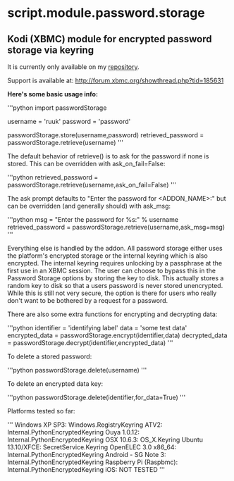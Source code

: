script.module.password.storage
==============================

Kodi (XBMC) module for encrypted password storage via keyring
--------------------------------------
It is currently only available on my [repository](http://ruuks-repo.googlecode.com/files/ruuk.addon.repository-1.0.0.zip).

Support is available at: http://forum.xbmc.org/showthread.php?tid=185631

**Here's some basic usage info:**

'''python
import passwordStorage

username = 'ruuk'
password = 'password'

passwordStorage.store(username,password)
retrieved_password = passwordStorage.retrieve(username)
'''

The default behavior of retrieve() is to ask for the password if none is stored. This can be overridden with ask_on_fail=False:

'''python
retrieved_password = passwordStorage.retrieve(username,ask_on_fail=False)
'''

The ask prompt defaults to "Enter the password for <ADDON_NAME>:" but can be overridden (and generally should) with ask_msg:

'''python
msg = "Enter the password for %s:" % username
retrieved_password = passwordStorage.retrieve(username,ask_msg=msg)
'''

Everything else is handled by the addon. All password storage either uses the platform's encrypted storage or the internal keyring which is also encrypted.
The internal keyring requires unlocking by a passphrase at the first use in an XBMC session. The user can choose to bypass this in the Password Storage options by storing the key to disk. This actually stores a random key to disk so that a users password is never stored unencrypted. While this is still not very secure, the option is there for users who really don't want to be bothered by a request for a password.

There are also some extra functions for encrypting and decrypting data:

'''python
identifier = 'identifying label'
data = 'some test data'
encrypted_data = passwordStorage.encrypt(identifier,data)
decrypted_data = passwordStorage.decrypt(identifier,encrypted_data)
'''

To delete a stored password:

'''python
passwordStorage.delete(username)
'''

To delete an encrypted data key:

'''python
passwordStorage.delete(identifier,for_data=True)
'''


Platforms tested so far:

'''
	Windows XP SP3:         Windows.RegistryKeyring
	ATV2:                   Internal.PythonEncryptedKeyring
	Ouya 1.0.12:            Internal.PythonEncryptedKeyring
	OSX 10.6.3:             OS_X.Keyring
	Ubuntu 13.10/XFCE:      SecretService.Keyring
	OpenELEC 3.0 x86_64:    Internal.PythonEncryptedKeyring
	Android - SG Note 3:    Internal.PythonEncryptedKeyring
	Raspberry Pi (Raspbmc): Internal.PythonEncryptedKeyring
	iOS:                    NOT TESTED
'''
